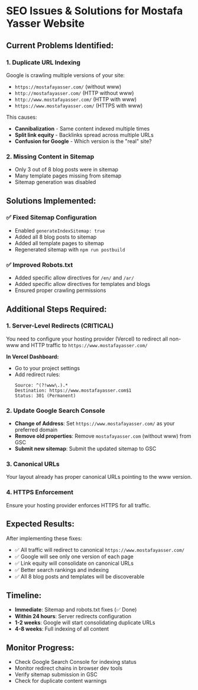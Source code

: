 # SEO Issues & Solutions for Mostafa Yasser Website

## **Current Problems Identified:**

### 1. **Duplicate URL Indexing**

Google is crawling multiple versions of your site:

- `https://mostafayasser.com/` (without www)
- `http://mostafayasser.com/` (HTTP without www)
- `http://www.mostafayasser.com/` (HTTP with www)
- `https://www.mostafayasser.com/` (HTTPS with www)

This causes:

- **Cannibalization** - Same content indexed multiple times
- **Split link equity** - Backlinks spread across multiple URLs
- **Confusion for Google** - Which version is the "real" site?

### 2. **Missing Content in Sitemap**

- Only 3 out of 8 blog posts were in sitemap
- Many template pages missing from sitemap
- Sitemap generation was disabled

## **Solutions Implemented:**

### ✅ **Fixed Sitemap Configuration**

- Enabled `generateIndexSitemap: true`
- Added all 8 blog posts to sitemap
- Added all template pages to sitemap
- Regenerated sitemap with `npm run postbuild`

### ✅ **Improved Robots.txt**

- Added specific allow directives for `/en/` and `/ar/`
- Added specific allow directives for templates and blogs
- Ensured proper crawling permissions

## **Additional Steps Required:**

### 1. **Server-Level Redirects (CRITICAL)**

You need to configure your hosting provider (Vercel) to redirect all non-www and HTTP traffic to `https://www.mostafayasser.com/`

**In Vercel Dashboard:**

- Go to your project settings
- Add redirect rules:
  ```
  Source: ^(?!www\.).*
  Destination: https://www.mostafayasser.com$1
  Status: 301 (Permanent)
  ```

### 2. **Update Google Search Console**

- **Change of Address**: Set `https://www.mostafayasser.com/` as your preferred domain
- **Remove old properties**: Remove `mostafayasser.com` (without www) from GSC
- **Submit new sitemap**: Submit the updated sitemap to GSC

### 3. **Canonical URLs**

Your layout already has proper canonical URLs pointing to the www version.

### 4. **HTTPS Enforcement**

Ensure your hosting provider enforces HTTPS for all traffic.

## **Expected Results:**

After implementing these fixes:

- ✅ All traffic will redirect to canonical `https://www.mostafayasser.com/`
- ✅ Google will see only one version of each page
- ✅ Link equity will consolidate on canonical URLs
- ✅ Better search rankings and indexing
- ✅ All 8 blog posts and templates will be discoverable

## **Timeline:**

- **Immediate**: Sitemap and robots.txt fixes (✅ Done)
- **Within 24 hours**: Server redirects configuration
- **1-2 weeks**: Google will start consolidating duplicate URLs
- **4-8 weeks**: Full indexing of all content

## **Monitor Progress:**

- Check Google Search Console for indexing status
- Monitor redirect chains in browser dev tools
- Verify sitemap submission in GSC
- Check for duplicate content warnings
